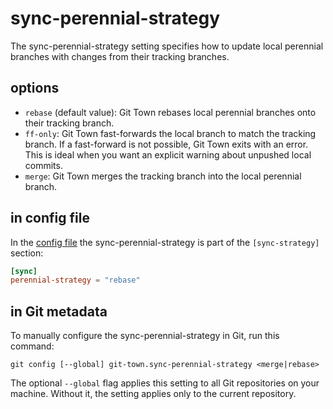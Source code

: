 # sync-perennial-strategy

The sync-perennial-strategy setting specifies how to update local perennial
branches with changes from their tracking branches.

## options

- `rebase` (default value): Git Town rebases local perennial branches onto their
  tracking branch.
- `ff-only`: Git Town fast-forwards the local branch to match the tracking
  branch. If a fast-forward is not possible, Git Town exits with an error. This
  is ideal when you want an explicit warning about unpushed local commits.
- `merge`: Git Town merges the tracking branch into the local perennial branch.

## in config file

In the [config file](../configuration-file.md) the sync-perennial-strategy is
part of the `[sync-strategy]` section:

```toml
[sync]
perennial-strategy = "rebase"
```

## in Git metadata

To manually configure the sync-perennial-strategy in Git, run this command:

```wrap
git config [--global] git-town.sync-perennial-strategy <merge|rebase>
```

The optional `--global` flag applies this setting to all Git repositories on
your machine. Without it, the setting applies only to the current repository.
